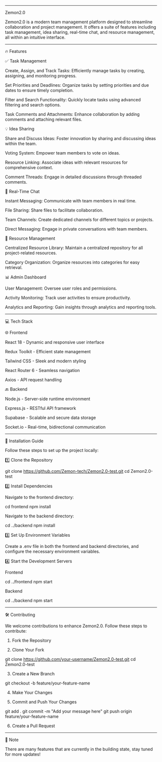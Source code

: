 
---

Zemon2.0

Zemon2.0 is a modern team management platform designed to streamline collaboration and project management. It offers a suite of features including task management, idea sharing, real-time chat, and resource management, all within an intuitive interface.


---

🔥 Features

✅ Task Management

Create, Assign, and Track Tasks: Efficiently manage tasks by creating, assigning, and monitoring progress.

Set Priorities and Deadlines: Organize tasks by setting priorities and due dates to ensure timely completion.

Filter and Search Functionality: Quickly locate tasks using advanced filtering and search options.

Task Comments and Attachments: Enhance collaboration by adding comments and attaching relevant files.


💡 Idea Sharing

Share and Discuss Ideas: Foster innovation by sharing and discussing ideas within the team.

Voting System: Empower team members to vote on ideas.

Resource Linking: Associate ideas with relevant resources for comprehensive context.

Comment Threads: Engage in detailed discussions through threaded comments.


💬 Real-Time Chat

Instant Messaging: Communicate with team members in real time.

File Sharing: Share files to facilitate collaboration.

Team Channels: Create dedicated channels for different topics or projects.

Direct Messaging: Engage in private conversations with team members.


📂 Resource Management

Centralized Resource Library: Maintain a centralized repository for all project-related resources.

Category Organization: Organize resources into categories for easy retrieval.


📊 Admin Dashboard

User Management: Oversee user roles and permissions.

Activity Monitoring: Track user activities to ensure productivity.

Analytics and Reporting: Gain insights through analytics and reporting tools.



---

💻 Tech Stack

🌐 Frontend

React 18 - Dynamic and responsive user interface

Redux Toolkit - Efficient state management

Tailwind CSS - Sleek and modern styling

React Router 6 - Seamless navigation

Axios - API request handling


🔙 Backend

Node.js - Server-side runtime environment

Express.js - RESTful API framework

Supabase - Scalable and secure data storage

Socket.io - Real-time, bidirectional communication



---

🚀 Installation Guide

Follow these steps to set up the project locally:

1️⃣ Clone the Repository

git clone https://github.com/Zemon-tech/Zemon2.0-test.git
cd Zemon2.0-test

2️⃣ Install Dependencies

Navigate to the frontend directory:

cd frontend
npm install

Navigate to the backend directory:

cd ../backend
npm install


3️⃣ Set Up Environment Variables

Create a .env file in both the frontend and backend directories, and configure the necessary environment variables.


4️⃣ Start the Development Servers

Frontend

cd ../frontend
npm start

Backend

cd ../backend
npm start



---

🛠 Contributing

We welcome contributions to enhance Zemon2.0. Follow these steps to contribute:

1. Fork the Repository


2. Clone Your Fork

git clone https://github.com/your-username/Zemon2.0-test.git
cd Zemon2.0-test


3. Create a New Branch

git checkout -b feature/your-feature-name


4. Make Your Changes


5. Commit and Push Your Changes

git add .
git commit -m "Add your message here"
git push origin feature/your-feature-name


6. Create a Pull Request




---

🌟 Note

There are many features that are currently in the building state, stay tuned for more updates!

